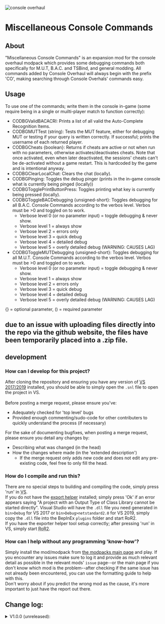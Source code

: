 ![console overhaul](https://github.com/8BitShadow/media-resources/blob/main/console%20overhaul.png?raw=true)
# Miscellaneous Console Commands
## About
"Miscellaneous Console Commands" is an expansion mod for the console overhaul modpack which provides some debugging commands both specifically for M.U.T, B.A.C. and TSBind, and general modding. All commands added by Console Overhaul will always begin with the prefix 'CO', making searching through Console Overhals' commands easy.

## Usage
To use one of the commands; write them in the console in-game (some require being in a single or muilti-player match to function correctly):
- CODBGValidBACACRI: Prints a list of all valid the Auto-Complete Recognition Items.
- CODBGMUTTest (string): Tests the MUT feature, either for debugging MUT or testing if your query is written correctly. If successful; prints the username of each returned player.
- CODBGCheats {boolean}: Returns if cheats are active or not when run with no parameters, otherwise activates/deactivates cheats. Note that once activated, even when later deactivated, the sessions' cheats can't be de-activated without a game restart. This is hardcoded by the game and is intentional anyway.
- CODBGClearLocalChat: Clears the chat (locally).
- CODBGPinging: Toggles the debug pinger (prints in the in-game console what is currently being pinged (locally))
- CODBGTogglePrintButtonPress: Toggles printing what key is currently being pressed (locally).
- CODBGToggleBACDebugging {unsigned-short}: Toggles debugging for all B.A.C. Console Commands according to the verbos level. Verbos must be >0 and toggled on to work.
  - Verbose level 0 (or no parameter input) = toggle debugging & never show.
  - Verbose level 1 = always show
  - Verbose level 2 = errors only
  - Verbose level 3 = quick debug
  - Verbose level 4 = detailed debug
  - Verbose level 5 = overly detailed debug (WARNING: CAUSES LAG)
- CODBGToggleMUTDebugging {unsigned-short}: Toggles debugging for all M.U.T. Console Commands according to the verbos level. Verbos must be >0 and toggled on to work.
  - Verbose level 0 (or no parameter input) = toggle debugging & never show.
  - Verbose level 1 = always show
  - Verbose level 2 = errors only
  - Verbose level 3 = quick debug
  - Verbose level 4 = detailed debug
  - Verbose level 5 = overly detailed debug (WARNING: CAUSES LAG)
  
{} = optional parameter, () = required parameter

## due to an issue with uploading files directly into the repo via the github website, the files have been temporarily placed into a .zip file.

## development
### How can I develop for this project?
After cloning the repository and ensuring you have any version of [VS 2017/2019](https://visualstudio.microsoft.com/) installed, you should be able to simply open the `.snl` file to open the project in VS.
<br><br>
Before posting a merge request, please ensure you've:
- Adequately checked for 'top level' bugs
- Provided enough commenting/sudo-code for other contributers to quickly understand the process (if necessary)

For the sake of documenting bugfixes, when posting a merge request, please ensure you detail any changes by:
- Describing what was changed (in the head)
- How the changes where made (in the 'extended description')
  - If the merge request only adds new code and does not edit any pre-existing code, feel free to only fill the head.

### How do I compile and run this?
There are no special steps to building and compiling the code, simply press 'run' in <abbr title="Visual Studio">VS</abbr>.<br>
If you do not have the [export helper](https://github.com/8BtS-A-to-IA/VS.DLL-export-helper) installed; simply press 'Ok' if an error appears saying "A project with an Output Type of Class Library cannot be started directly". Visual Studio will have the `.dll` file you need generated in `bin>Debug` for VS 2017 or `bin>Debug>netstandard2.0` for VS 2019, simply copy the `.dll` file into the BepInEx `plugins` folder and start RoR2.<br>
If you have the exporter helper tool setup correctly; after pressing 'run' in VS, simply start <abbr title="Risk of Rain 2">RoR2</abbr>.

### How can I help without any programming 'know-how'?
Simply install the mod/modpack from [the modpacks main page](https://github.com/8BtS-A-to-IA/Console-Overhaul) and play. If you encounter any issues make sure to log it and provide as much relevant detail as possible in the relevant mods' `issue` page--or the main page if you don't know which mod is the problem--after checking if the same issue has not already been encountered, you can use the formatting guide to help with this.<br>
Don't worry about if you predict the wrong mod as the cause, it's more important to just have the report out there.

## Change log:
<details>
    <summary>V1.0.0 (unreleased):</summary>
  
  - none yet!
</details>
